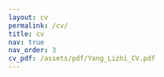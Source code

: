 ```yaml
---
layout: cv
permalink: /cv/
title: cv
nav: true
nav_order: 3
cv_pdf: /assets/pdf/Yang_Lizhi_CV.pdf
---
```

